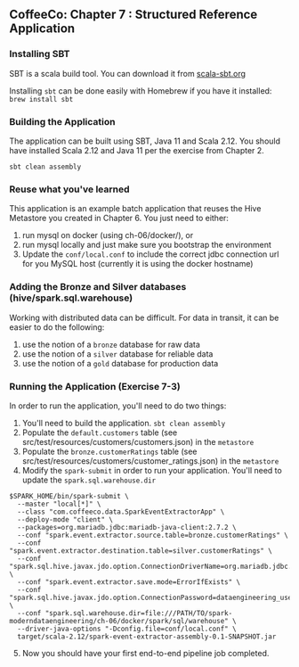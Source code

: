 ## CoffeeCo: Chapter 7 : Structured Reference Application

### Installing SBT
SBT is a scala build tool. You can download it from [scala-sbt.org](https://www.scala-sbt.org/)

Installing `sbt` can be done easily with Homebrew if you have it installed: `brew install sbt`

### Building the Application
The application can be built using SBT, Java 11 and Scala 2.12.
You should have installed Scala 2.12 and Java 11 per the exercise from Chapter 2. 

~~~
sbt clean assembly
~~~

### Reuse what you've learned
This application is an example batch application that reuses the Hive Metastore you created in Chapter 6.
You just need to either: 
  1. run mysql on docker (using ch-06/docker/), or 
  2. run mysql locally and just make sure you bootstrap the environment
  3. Update the `conf/local.conf` to include the correct jdbc connection url for you MySQL host (currently it is using the docker hostname)

### Adding the Bronze and Silver databases (hive/spark.sql.warehouse)
Working with distributed data can be difficult. For data in transit, it can be easier to do the following:
1. use the notion of a `bronze` database for raw data
2. use the notion of a `silver` database for reliable data
3. use the notion of a `gold` database for production data

### Running the Application (Exercise 7-3)
In order to run the application, you'll need to do two things:
1. You'll need to build the application. `sbt clean assembly`
2. Populate the `default.customers` table (see src/test/resources/customers/customers.json) in the `metastore`
3. Populate the `bronze.customerRatings` table (see src/test/resources/customers/customer_ratings.json) in the `metastore`
4. Modify the `spark-submit` in order to run your application. You'll need to update the `spark.sql.warehouse.dir`
~~~
$SPARK_HOME/bin/spark-submit \
  --master "local[*]" \
  --class "com.coffeeco.data.SparkEventExtractorApp" \
  --deploy-mode "client" \
  --packages=org.mariadb.jdbc:mariadb-java-client:2.7.2 \
  --conf "spark.event.extractor.source.table=bronze.customerRatings" \
  --conf "spark.event.extractor.destination.table=silver.customerRatings" \
  --conf "spark.sql.hive.javax.jdo.option.ConnectionDriverName=org.mariadb.jdbc.Driver" \
  --conf "spark.event.extractor.save.mode=ErrorIfExists" \
  --conf "spark.sql.hive.javax.jdo.option.ConnectionPassword=dataengineering_user" \
  --conf "spark.sql.warehouse.dir=file:///PATH/TO/spark-moderndataengineering/ch-06/docker/spark/sql/warehouse" \
  --driver-java-options "-Dconfig.file=conf/local.conf" \
  target/scala-2.12/spark-event-extractor-assembly-0.1-SNAPSHOT.jar
~~~

5. Now you should have your first end-to-end pipeline job completed.
